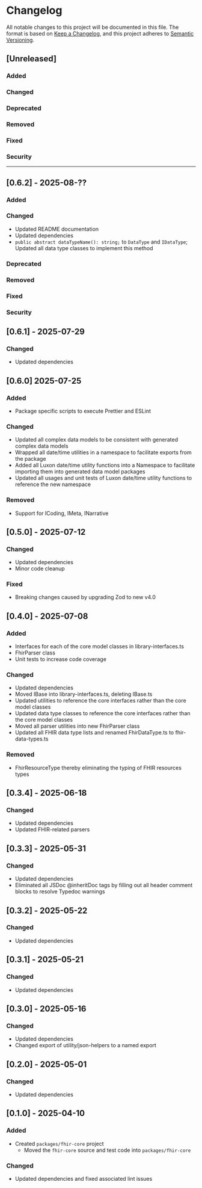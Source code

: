 # Changelog

All notable changes to this project will be documented in this file.
The format is based on [Keep a Changelog](https://keepachangelog.com/en/1.1.0/), and this project adheres to [Semantic Versioning](https://semver.org/spec/v2.0.0.html).

## [Unreleased]

### Added

### Changed

### Deprecated

### Removed

### Fixed

### Security

---

## [0.6.2] - 2025-08-??

### Added

### Changed

- Updated README documentation
- Updated dependencies
- `public abstract dataTypeName(): string;` to `DataType` and `IDataType`; Updated all data type classes to implement this method

### Deprecated

### Removed

### Fixed

### Security


## [0.6.1] - 2025-07-29

### Changed

- Updated dependencies


## [0.6.0] 2025-07-25

### Added

- Package specific scripts to execute Prettier and ESLint

### Changed

- Updated all complex data models to be consistent with generated complex data models
- Wrapped all date/time utilities in a namespace to facilitate exports from the package
- Added all Luxon date/time utility functions into a Namespace to facilitate importing them into generated data model packages
- Updated all usages and unit tests of Luxon date/time utility functions to reference the new namespace

### Removed

- Support for ICoding, IMeta, INarrative


## [0.5.0] - 2025-07-12

### Changed

- Updated dependencies
- Minor code cleanup

### Fixed

- Breaking changes caused by upgrading Zod to new v4.0


## [0.4.0] - 2025-07-08

### Added

- Interfaces for each of the core model classes in library-interfaces.ts
- FhirParser class
- Unit tests to increase code coverage

### Changed

- Updated dependencies
- Moved IBase into library-interfaces.ts, deleting IBase.ts
- Updated utilities to reference the core interfaces rather than the core model classes
- Updated data type classes to reference the core interfaces rather than the core model classes
- Moved all parser utilities into new FhirParser class
- Updated all FHIR data type lists and renamed FhirDataType.ts to fhir-data-types.ts

### Removed

- FhirResourceType thereby eliminating the typing of FHIR resources types


## [0.3.4] - 2025-06-18

### Changed

- Updated dependencies
- Updated FHIR-related parsers


## [0.3.3] - 2025-05-31

### Changed

- Updated dependencies
- Eliminated all JSDoc @inheritDoc tags by filling out all header comment blocks to resolve Typedoc warnings


## [0.3.2] - 2025-05-22

### Changed

- Updated dependencies


## [0.3.1] - 2025-05-21

### Changed

- Updated dependencies


## [0.3.0] - 2025-05-16

### Changed

- Updated dependencies
- Changed export of utility/json-helpers to a named export

## [0.2.0] - 2025-05-01

### Changed

- Updated dependencies


## [0.1.0] - 2025-04-10

### Added

- Created `packages/fhir-core` project
  - Moved the `fhir-core` source and test code into `packages/fhir-core`

### Changed

- Updated dependencies and fixed associated lint issues
